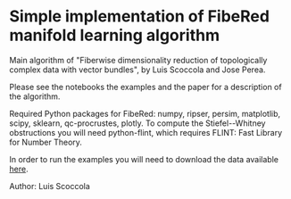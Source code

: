 # Simple implementation of FibeRed manifold learning algorithm

Main algorithm of "Fiberwise dimensionality reduction of topologically complex data with vector bundles", by Luis Scoccola and Jose Perea.

Please see the notebooks the examples and the paper for a description of the algorithm.

Required Python packages for FibeRed: numpy, ripser, persim, matplotlib, scipy, sklearn, qc-procrustes, plotly.
To compute the Stiefel--Whitney obstructions you will need python-flint, which requires FLINT: Fast Library for Number Theory.

In order to run the examples you will need to download the data available [here](https://drive.google.com/file/d/1aI32Bh5hG3y_U7suQbqXrw7RZxs6y3Gi/view).



Author: Luis Scoccola